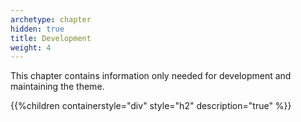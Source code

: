```yaml
---
archetype: chapter
hidden: true
title: Development
weight: 4
---
```


This chapter contains information only needed for development and maintaining the theme.

{{%children containerstyle="div" style="h2" description="true" %}}
